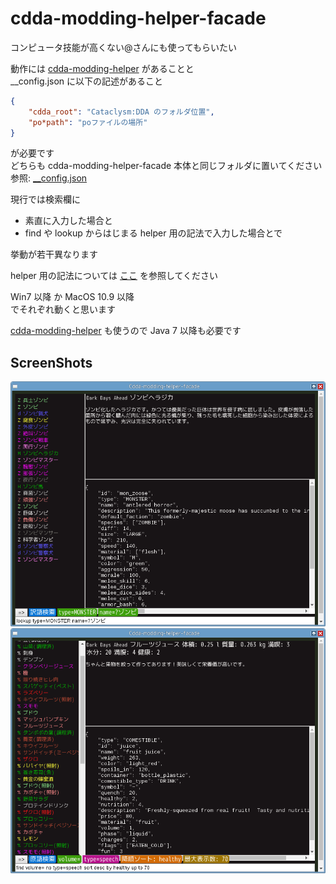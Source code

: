 
# cdda-modding-helper-facade  
コンピュータ技能が高くない@さんにも使ってもらいたい  

動作には
[cdda-modding-helper](https://github.com/YueKaburagi/cdda-modding-helper)
があることと  
\_\_config.json に以下の記述があること  
```json
{
    "cdda_root": "Cataclysm:DDA のフォルダ位置",
    "po*path": "poファイルの場所"
}
```
が必要です   
どちらも cdda-modding-helper-facade 本体と同じフォルダに置いてください  
参照: [\_\_config.json](https://github.com/YueKaburagi/cdda-modding-helper/wiki/__config.json)   

現行では検索欄に  
- 素直に入力した場合と   
- find や lookup からはじまる helper 用の記法で入力した場合とで   

挙動が若干異なります  

helper 用の記法については
[ここ](https://github.com/YueKaburagi/cdda-modding-helper/wiki/Browser)
を参照してください


Win7 以降 か MacOS 10.9 以降  
でそれぞれ動くと思います  

[cdda-modding-helper](https://github.com/YueKaburagi/cdda-modding-helper) も使うので
Java 7 以降も必要です  



## ScreenShots
![ss1](screenshot/v0.1.0-prototype/ss1.png)
![ss2](screenshot/v0.1.0-prototype/ss2.png)
